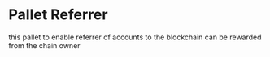 # Pallet Referrer

this pallet to enable referrer of accounts to the blockchain can be rewarded from the chain owner